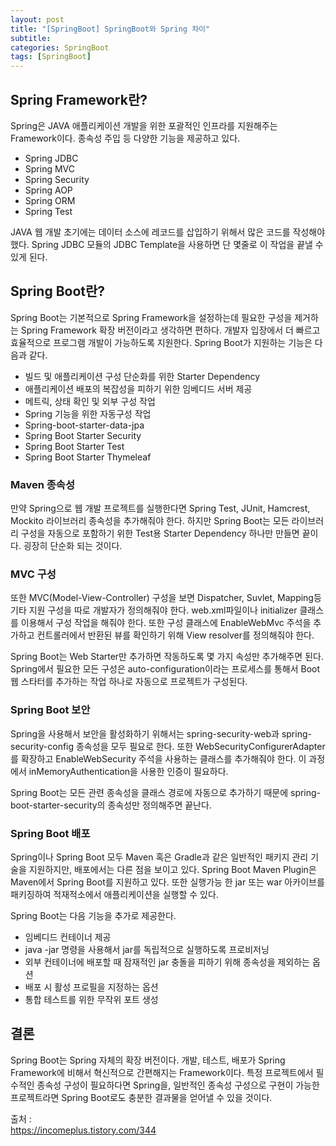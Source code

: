 ```yaml
---
layout: post
title: "[SpringBoot] SpringBoot와 Spring 차이"
subtitle: 
categories: SpringBoot
tags: [SpringBoot]
--- 
```

## Spring Framework란?

Spring은 JAVA 애플리케이션 개발을 위한 포괄적인 인프라를 지원해주는 Framework이다. 종속성 주입 등 다양한 기능을 제공하고 있다.   
- Spring JDBC
- Spring MVC
- Spring Security
- Spring AOP
- Spring ORM
- Spring Test
 
JAVA 웹 개발 초기에는 데이터 소스에 레코드를 삽입하기 위해서 많은 코드를 작성해야 했다. Spring JDBC 모듈의 JDBC Template을 사용하면 단 몇줄로 이 작업을 끝낼 수 있게 된다.  
 
## Spring Boot란?

Spring Boot는 기본적으로 Spring Framework을 설정하는데 필요한 구성을 제거하는 Spring Framework 확장 버전이라고 생각하면 편하다.  개발자 입장에서 더 빠르고 효율적으로 프로그램 개발이 가능하도록 지원한다. Spring Boot가 지원하는 기능은 다음과 같다.
- 빌드 및 애플리케이션 구성 단순화를 위한 Starter Dependency  
- 애플리케이션 배포의 복잡성을 피하기 위한 임베디드 서버 제공  
- 메트릭, 상태 확인 및 외부 구성 작업
- Spring 기능을 위한 자동구성 작업
- Spring-boot-starter-data-jpa
- Spring Boot Starter Security
- Spring Boot Starter Test
- Spring Boot Starter Thymeleaf
 
 
### Maven 종속성
만약 Spring으로 웹 개발 프로젝트를 실행한다면 Spring Test, JUnit, Hamcrest, Mockito 라이브러리 종속성을 추가해줘야 한다. 하지만 Spring Boot는 모든 라이브러리 구성을 자동으로 포함하기 위한 Test용 Starter Dependency 하나만 만들면 끝이다. 굉장히 단순화 되는 것이다.
 
### MVC 구성
또한 MVC(Model-View-Controller) 구성을 보면 Dispatcher, Suvlet, Mapping등 기타 지원 구성을 따로 개발자가 정의해줘야 한다. web.xml파일이나 initializer 클래스를 이용해서 구성 작업을 해줘야 한다. 또한 구성 클래스에 EnableWebMvc 주석을 추가하고 컨트롤러에서 반환된 뷰를 확인하기 위해 View resolver를 정의해줘야 한다.  
 

Spring Boot는 Web Starter만 추가하면 작동하도록 몇 가지 속성만 추가해주면 된다. Spring에서 필요한 모든 구성은 auto-configuration이라는 프로세스를 통해서 Boot 웹 스타터를 추가하는 작업 하나로 자동으로 프로젝트가 구성된다. 
 
 
### Spring Boot 보안

Spring을 사용해서 보안을 활성화하기 위해서는 spring-security-web과 spring-security-config 종속성을 모두 필요로 한다. 또한 WebSecurityConfigurerAdapter를 확장하고 EnableWebSecurity 주석을 사용하는 클래스를 추가해줘야 한다. 이 과정에서 inMemoryAuthentication을 사용한 인증이 필요하다.  
 

Spring Boot는 모든 관련 종속성을 클래스 경로에 자동으로 추가하기 때문에 spring-boot-starter-security의 종속성만 정의해주면 끝난다. 
 
 
### Spring Boot 배포

Spring이나 Spring Boot 모두 Maven 혹은 Gradle과 같은 일반적인 패키지 관리 기술을 지원하지만, 배포에서는 다른 점을 보이고 있다. Spring Boot Maven Plugin은 Maven에서 Spring Boot를 지원하고 있다. 또한 실행가능 한 jar 또는 war 아카이브를 패키징하여 적재적소에서 애플리케이션을 실행할 수 있다.
 
 
Spring Boot는 다음 기능을 추가로 제공한다.
- 임베디드 컨테이너 제공
- java -jar 명령을 사용해서 jar를 독립적으로 실행하도록 프로비저닝
- 외부 컨테이너에 배포할 때 잠재적인 jar 충돌을 피하기 위해 종속성을 제외하는 옵션
- 배포 시 활성 프로필을 지정하는 옵션
- 통합 테스트를 위한 무작위 포트 생성
 

## 결론

Spring Boot는 Spring 자체의 확장 버전이다. 개발, 테스트, 배포가 Spring Framework에 비해서 혁신적으로 간편해지는 Framework이다. 특정 프로젝트에서 필수적인 종속성 구성이 필요하다면 Spring을, 일반적인 종속성 구성으로 구현이 가능한 프로젝트라면 Spring Boot로도 충분한 결과물을 얻어낼 수 있을 것이다.



출처 :  
<https://incomeplus.tistory.com/344>
